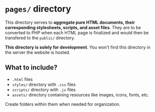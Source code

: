 # `pages/` directory

This directory serves to **aggregate pure HTML documents, their corresponding stylesheets, scripts, and asset files**. They are to be converted to PHP when each HTML page is finalized and would then be transfered to the `public/` directory.

**This directory is solely for development**. You won't find this directory in the server the website is hosted.

## What to include?

- `.html` files
- `styles/` directory with `.css` files
- `scripts/` directory with `.js` files
- `assets/` directory containing resources like images, icons, fonts, etc.

Create folders within them when needed for organization.

